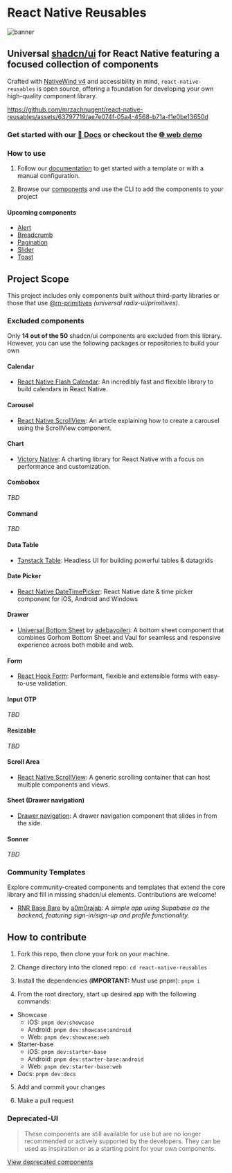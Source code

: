 # React Native Reusables

![banner](https://github.com/mrzachnugent/react-native-reusables/assets/63797719/0eef0a6d-d8eb-4b52-a97d-fa3b1e534215)

## Universal [shadcn/ui](https://ui.shadcn.com) for React Native featuring a focused collection of components

Crafted with [NativeWind v4](https://www.nativewind.dev/v4/overview) and accessibility in mind, `react-native-reusables` is open source, offering a foundation for developing your own high-quality component library.

https://github.com/mrzachnugent/react-native-reusables/assets/63797719/ae7e074f-05a4-4568-b71a-f1e0be13650d

### Get started with our [📖 Docs](https://rnr-docs.vercel.app/getting-started/initial-setup/) or checkout the [🌐 web demo](https://rnr-showcase.vercel.app/)

### How to use

1. Follow our [documentation](https://rnr-docs.vercel.app/getting-started/initial-setup/) to get started with a template or with a manual configuration.

2. Browse our [components](https://rnr-docs.vercel.app/components/accordion/) and use the CLI to add the components to your project

#### Upcoming components

- [Alert](https://ui.shadcn.com/docs/components/alert)
- [Breadcrumb](https://ui.shadcn.com/docs/components/breadcrumb)
- [Pagination](https://ui.shadcn.com/docs/components/pagination)
- [Slider](https://ui.shadcn.com/docs/components/slider)
- [Toast](https://ui.shadcn.com/docs/components/toast)

## Project Scope

This project includes only components built without third-party libraries or those that use [@rn-primitives](https://rn-primitives.com) _(universal radix-ui/primitives)_.

### Excluded components

Only **14 out of the 50** shadcn/ui components are excluded from this library. However, you can use the following packages or repositories to build your own

#### Calendar

- [React Native Flash Calendar](https://github.com/MarceloPrado/flash-calendar): An incredibly fast and flexible library to build calendars in React Native.

#### Carousel

- [React Native ScrollView](https://www.appcoda.com/scrollview-paging/): An article explaining how to create a carousel using the ScrollView component.

#### Chart

- [Victory Native](https://github.com/FormidableLabs/victory-native-xl): A charting library for React Native with a focus on performance and customization.

#### Combobox

_TBD_

#### Command

_TBD_

#### Data Table

- [Tanstack Table](https://tanstack.com/table/latest): Headless UI for building powerful tables & datagrids

#### Date Picker

- [React Native DateTimePicker](https://github.com/react-native-datetimepicker/datetimepicker): React Native date & time picker component for iOS, Android and Windows

#### Drawer

- [Universal Bottom Sheet](https://github.com/adebayoileri/universal-bottom-sheet) by [adebayoileri](https://github.com/adebayoileri): A bottom sheet component that combines Gorhom Bottom Sheet and Vaul for seamless and responsive experience across both mobile and web.

#### Form

- [React Hook Form](https://react-hook-form.com/get-started#ReactNative): Performant, flexible and extensible forms with easy-to-use validation.

#### Input OTP

_TBD_

#### Resizable

_TBD_

#### Scroll Area

- [React Native ScrollView](https://reactnative.dev/docs/scrollview): A generic scrolling container that can host multiple components and views.

#### Sheet (Drawer navigation)

- [Drawer navigation](https://reactnavigation.org/docs/drawer-based-navigation/): A drawer navigation component that slides in from the side.

#### Sonner

_TBD_

### Community Templates

Explore community-created components and templates that extend the core library and fill in missing shadcn/ui elements. Contributions are welcome!

- [RNR Base Bare](https://github.com/a0m0rajab/rnr-base-bare) by [a0m0rajab](https://github.com/a0m0rajab): _A simple app using Supabase as the backend, featuring sign-in/sign-up and profile functionality._

## How to contribute

1. Fork this repo, then clone your fork on your machine.

2. Change directory into the cloned repo: `cd react-native-reusables`

3. Install the dependencies (**IMPORTANT:** Must use pnpm): `pnpm i`

4. From the root directory, start up desired app with the following commands:

- Showcase
  - iOS: `pnpm dev:showcase`
  - Android: `pnpm dev:showcase:android`
  - Web: `pnpm dev:showcase:web`
- Starter-base
  - iOS: `pnpm dev:starter-base`
  - Android: `pnpm dev:starter-base:android`
  - Web: `pnpm dev:starter-base:web`
- Docs: `pnpm dev:docs`

5. Add and commit your changes

6. Make a pull request

### Deprecated-UI

> These components are still available for use but are no longer recommended or actively supported by the developers. They can be used as inspiration or as a starting point for your own components.

[View deprecated components](/packages/reusables/src/components/deprecated-ui/README.md)

